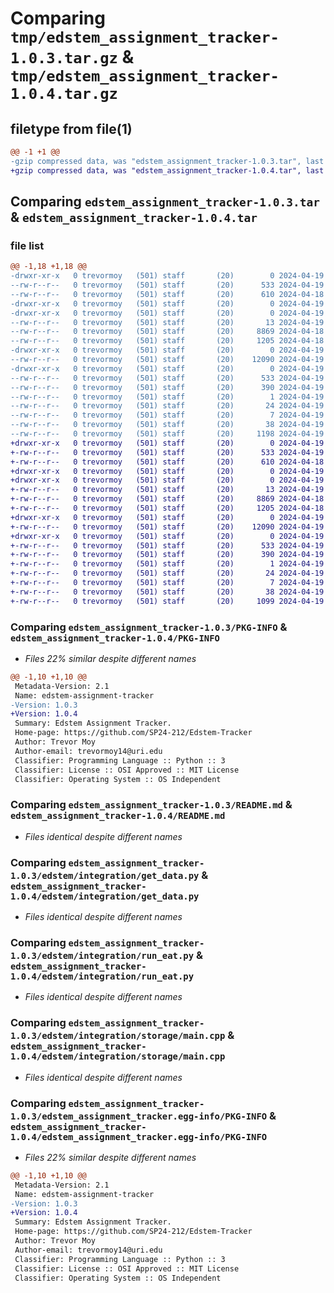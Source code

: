 # Comparing `tmp/edstem_assignment_tracker-1.0.3.tar.gz` & `tmp/edstem_assignment_tracker-1.0.4.tar.gz`

## filetype from file(1)

```diff
@@ -1 +1 @@
-gzip compressed data, was "edstem_assignment_tracker-1.0.3.tar", last modified: Fri Apr 19 04:12:18 2024, max compression
+gzip compressed data, was "edstem_assignment_tracker-1.0.4.tar", last modified: Fri Apr 19 04:29:34 2024, max compression
```

## Comparing `edstem_assignment_tracker-1.0.3.tar` & `edstem_assignment_tracker-1.0.4.tar`

### file list

```diff
@@ -1,18 +1,18 @@
-drwxr-xr-x   0 trevormoy   (501) staff       (20)        0 2024-04-19 04:12:18.164141 edstem_assignment_tracker-1.0.3/
--rw-r--r--   0 trevormoy   (501) staff       (20)      533 2024-04-19 04:12:18.163908 edstem_assignment_tracker-1.0.3/PKG-INFO
--rw-r--r--   0 trevormoy   (501) staff       (20)      610 2024-04-18 13:05:16.000000 edstem_assignment_tracker-1.0.3/README.md
-drwxr-xr-x   0 trevormoy   (501) staff       (20)        0 2024-04-19 04:12:18.161236 edstem_assignment_tracker-1.0.3/edstem/
-drwxr-xr-x   0 trevormoy   (501) staff       (20)        0 2024-04-19 04:12:18.162585 edstem_assignment_tracker-1.0.3/edstem/integration/
--rw-r--r--   0 trevormoy   (501) staff       (20)       13 2024-04-19 01:31:10.000000 edstem_assignment_tracker-1.0.3/edstem/integration/__init__.py
--rw-r--r--   0 trevormoy   (501) staff       (20)     8869 2024-04-18 23:34:54.000000 edstem_assignment_tracker-1.0.3/edstem/integration/get_data.py
--rw-r--r--   0 trevormoy   (501) staff       (20)     1205 2024-04-18 23:34:54.000000 edstem_assignment_tracker-1.0.3/edstem/integration/run_eat.py
-drwxr-xr-x   0 trevormoy   (501) staff       (20)        0 2024-04-19 04:12:18.162719 edstem_assignment_tracker-1.0.3/edstem/integration/storage/
--rw-r--r--   0 trevormoy   (501) staff       (20)    12090 2024-04-19 04:10:46.000000 edstem_assignment_tracker-1.0.3/edstem/integration/storage/main.cpp
-drwxr-xr-x   0 trevormoy   (501) staff       (20)        0 2024-04-19 04:12:18.163673 edstem_assignment_tracker-1.0.3/edstem_assignment_tracker.egg-info/
--rw-r--r--   0 trevormoy   (501) staff       (20)      533 2024-04-19 04:12:18.000000 edstem_assignment_tracker-1.0.3/edstem_assignment_tracker.egg-info/PKG-INFO
--rw-r--r--   0 trevormoy   (501) staff       (20)      390 2024-04-19 04:12:18.000000 edstem_assignment_tracker-1.0.3/edstem_assignment_tracker.egg-info/SOURCES.txt
--rw-r--r--   0 trevormoy   (501) staff       (20)        1 2024-04-19 04:12:18.000000 edstem_assignment_tracker-1.0.3/edstem_assignment_tracker.egg-info/dependency_links.txt
--rw-r--r--   0 trevormoy   (501) staff       (20)       24 2024-04-19 04:12:18.000000 edstem_assignment_tracker-1.0.3/edstem_assignment_tracker.egg-info/requires.txt
--rw-r--r--   0 trevormoy   (501) staff       (20)        7 2024-04-19 04:12:18.000000 edstem_assignment_tracker-1.0.3/edstem_assignment_tracker.egg-info/top_level.txt
--rw-r--r--   0 trevormoy   (501) staff       (20)       38 2024-04-19 04:12:18.164194 edstem_assignment_tracker-1.0.3/setup.cfg
--rw-r--r--   0 trevormoy   (501) staff       (20)     1198 2024-04-19 04:11:54.000000 edstem_assignment_tracker-1.0.3/setup.py
+drwxr-xr-x   0 trevormoy   (501) staff       (20)        0 2024-04-19 04:29:34.213740 edstem_assignment_tracker-1.0.4/
+-rw-r--r--   0 trevormoy   (501) staff       (20)      533 2024-04-19 04:29:34.213529 edstem_assignment_tracker-1.0.4/PKG-INFO
+-rw-r--r--   0 trevormoy   (501) staff       (20)      610 2024-04-18 13:05:16.000000 edstem_assignment_tracker-1.0.4/README.md
+drwxr-xr-x   0 trevormoy   (501) staff       (20)        0 2024-04-19 04:29:34.211167 edstem_assignment_tracker-1.0.4/edstem/
+drwxr-xr-x   0 trevormoy   (501) staff       (20)        0 2024-04-19 04:29:34.212197 edstem_assignment_tracker-1.0.4/edstem/integration/
+-rw-r--r--   0 trevormoy   (501) staff       (20)       13 2024-04-19 01:31:10.000000 edstem_assignment_tracker-1.0.4/edstem/integration/__init__.py
+-rw-r--r--   0 trevormoy   (501) staff       (20)     8869 2024-04-18 23:34:54.000000 edstem_assignment_tracker-1.0.4/edstem/integration/get_data.py
+-rw-r--r--   0 trevormoy   (501) staff       (20)     1205 2024-04-18 23:34:54.000000 edstem_assignment_tracker-1.0.4/edstem/integration/run_eat.py
+drwxr-xr-x   0 trevormoy   (501) staff       (20)        0 2024-04-19 04:29:34.212321 edstem_assignment_tracker-1.0.4/edstem/integration/storage/
+-rw-r--r--   0 trevormoy   (501) staff       (20)    12090 2024-04-19 04:10:46.000000 edstem_assignment_tracker-1.0.4/edstem/integration/storage/main.cpp
+drwxr-xr-x   0 trevormoy   (501) staff       (20)        0 2024-04-19 04:29:34.213321 edstem_assignment_tracker-1.0.4/edstem_assignment_tracker.egg-info/
+-rw-r--r--   0 trevormoy   (501) staff       (20)      533 2024-04-19 04:29:34.000000 edstem_assignment_tracker-1.0.4/edstem_assignment_tracker.egg-info/PKG-INFO
+-rw-r--r--   0 trevormoy   (501) staff       (20)      390 2024-04-19 04:29:34.000000 edstem_assignment_tracker-1.0.4/edstem_assignment_tracker.egg-info/SOURCES.txt
+-rw-r--r--   0 trevormoy   (501) staff       (20)        1 2024-04-19 04:29:34.000000 edstem_assignment_tracker-1.0.4/edstem_assignment_tracker.egg-info/dependency_links.txt
+-rw-r--r--   0 trevormoy   (501) staff       (20)       24 2024-04-19 04:29:34.000000 edstem_assignment_tracker-1.0.4/edstem_assignment_tracker.egg-info/requires.txt
+-rw-r--r--   0 trevormoy   (501) staff       (20)        7 2024-04-19 04:29:34.000000 edstem_assignment_tracker-1.0.4/edstem_assignment_tracker.egg-info/top_level.txt
+-rw-r--r--   0 trevormoy   (501) staff       (20)       38 2024-04-19 04:29:34.213791 edstem_assignment_tracker-1.0.4/setup.cfg
+-rw-r--r--   0 trevormoy   (501) staff       (20)     1099 2024-04-19 04:29:27.000000 edstem_assignment_tracker-1.0.4/setup.py
```

### Comparing `edstem_assignment_tracker-1.0.3/PKG-INFO` & `edstem_assignment_tracker-1.0.4/PKG-INFO`

 * *Files 22% similar despite different names*

```diff
@@ -1,10 +1,10 @@
 Metadata-Version: 2.1
 Name: edstem-assignment-tracker
-Version: 1.0.3
+Version: 1.0.4
 Summary: Edstem Assignment Tracker.
 Home-page: https://github.com/SP24-212/Edstem-Tracker
 Author: Trevor Moy
 Author-email: trevormoy14@uri.edu
 Classifier: Programming Language :: Python :: 3
 Classifier: License :: OSI Approved :: MIT License
 Classifier: Operating System :: OS Independent
```

### Comparing `edstem_assignment_tracker-1.0.3/README.md` & `edstem_assignment_tracker-1.0.4/README.md`

 * *Files identical despite different names*

### Comparing `edstem_assignment_tracker-1.0.3/edstem/integration/get_data.py` & `edstem_assignment_tracker-1.0.4/edstem/integration/get_data.py`

 * *Files identical despite different names*

### Comparing `edstem_assignment_tracker-1.0.3/edstem/integration/run_eat.py` & `edstem_assignment_tracker-1.0.4/edstem/integration/run_eat.py`

 * *Files identical despite different names*

### Comparing `edstem_assignment_tracker-1.0.3/edstem/integration/storage/main.cpp` & `edstem_assignment_tracker-1.0.4/edstem/integration/storage/main.cpp`

 * *Files identical despite different names*

### Comparing `edstem_assignment_tracker-1.0.3/edstem_assignment_tracker.egg-info/PKG-INFO` & `edstem_assignment_tracker-1.0.4/edstem_assignment_tracker.egg-info/PKG-INFO`

 * *Files 22% similar despite different names*

```diff
@@ -1,10 +1,10 @@
 Metadata-Version: 2.1
 Name: edstem-assignment-tracker
-Version: 1.0.3
+Version: 1.0.4
 Summary: Edstem Assignment Tracker.
 Home-page: https://github.com/SP24-212/Edstem-Tracker
 Author: Trevor Moy
 Author-email: trevormoy14@uri.edu
 Classifier: Programming Language :: Python :: 3
 Classifier: License :: OSI Approved :: MIT License
 Classifier: Operating System :: OS Independent
```

